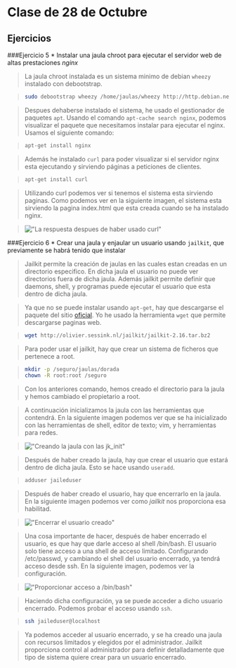 Clase de 28 de Octubre
=====================

Ejercicios
----------


###Ejercicio 5
    * Instalar una jaula chroot para ejecutar el servidor web de altas prestaciones *nginx*

> La jaula chroot instalada es un sistema minimo de debian `wheezy` instalado con debootstrap.

> ```sh
> sudo debootstrap wheezy /home/jaulas/wheezy http://http.debian.net/debian/
> ```

> Despues dehaberse instalado el sistema, he usado el gestionador de paquetes ```apt```. Usando el comando ```apt-cache search nginx```, podemos visualizar el paquete que necesitamos instalar para ejecutar el nginx.
Usamos el siguiente comando:

> ```sh
> apt-get install nginx
> ```

> Además he instalado ```curl``` para poder visualizar si el servidor nginx
esta ejecutando y sirviendo páginas a peticiones de clientes.

> ```sh
> apt-get install curl
> ```

> Utilizando curl podemos ver si tenemos el sistema esta sirviendo paginas.
> Como podemos ver en la siguiente imagen, el sistema esta sirviendo la pagina index.html que esta creada cuando se ha instalado nginx.

> !["La respuesta despues de haber usado curl"](https://raw.github.com/josecolella/GII-2013/master/Screenshots/Tema2Screenshots/nginxwebsite.png) 


###Ejercicio 6
    * Crear una jaula y enjaular un usuario usando `jailkit`, que previamente se habrá tenido que instalar

> Jailkit permite la creación de jaulas en las cuales estan creadas en un directorio especifico. En dicha jaula el usuario no puede ver directorios fuera de dicha jaula. Además jailkit permite definir que daemons, shell, y programas puede ejecutar el usuario que esta dentro de dicha jaula. 

> Ya que no se puede instalar usando ```apt-get```, hay que descargarse el paquete del sitio [oficial][1]. Yo he usado la herramienta ```wget``` que permite descargarse paginas web. 


> ```sh
> wget http://olivier.sessink.nl/jailkit/jailkit-2.16.tar.bz2
> ```

> Para poder usar el jailkit, hay que crear un sistema de ficheros que pertenece a root.

> ```sh
> mkdir -p /seguro/jaulas/dorada
> chown -R root:root /seguro
> ```

> Con los anteriores comando, hemos creado el directorio para la jaula y hemos cambiado el propietario a root.

> A continuación inicializamos la jaula con las herramientas que contendrá.
> En la siguiente imagen podemos ver que se ha inicializado con las herramientas de shell, editor de texto; vim, y herramientas para redes. 

> !["Creando la jaula con las jk_init"](https://raw.github.com/josecolella/GII-2013/master/Screenshots/Tema2Screenshots/creatingthejailwithutilities.png)

> Después de haber creado la jaula, hay que crear el usuario que estará dentro de dicha jaula. Esto se hace usando ```useradd```. 

> ```sh
> adduser jaileduser
> ```

> Después de haber creado el usuario, hay que encerrarlo en la jaula. 
En la siguiente imagen podemos ver como *jailkit* nos proporciona esa habilitad.

> !["Encerrar el usuario creado"](https://raw.github.com/josecolella/GII-2013/master/Screenshots/Tema2Screenshots/jailuserinjail.png)

> Una cosa importante de hacer, después de haber encerrado el usuario, es que hay que darle acceso al shell /bin/bash. El usuario solo tiene acceso a una shell de acceso limitado. Configurando /etc/passwd, y cambiando el shell del usuario encerrado, ya tendrá acceso desde ssh.
En la siguiente imagen, podemos ver la configuración.

> !["Proporcionar acceso a /bin/bash"](https://raw.github.com/josecolella/GII-2013/master/Screenshots/Tema2Screenshots/givejailusershellaccess.png)

> Haciendo dicha configuración, ya se puede acceder a dicho usuario encerrado.
Podemos probar el acceso usando ```ssh```.

> ```sh
> ssh jaileduser@localhost
> ```

> Ya podemos acceder al usuario encerrado, y se ha creado una jaula con recursos limitados y elegidos por el administrador. Jailkit proporciona control al administrador para definir detalladamente que tipo de sistema quiere crear para un usuario encerrado.


[1]:http://olivier.sessink.nl/jailkit/index.html#download
    